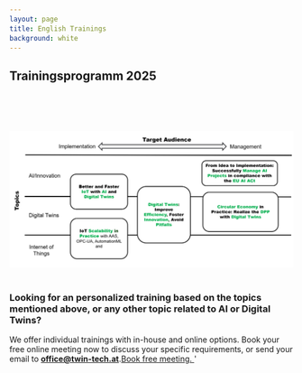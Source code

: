 ```yaml
---
layout: page
title: English Trainings
background: white
---
```


<div class="col-lg-12 text-center">
	<h2 class="section-heading text-uppercase">Trainingsprogramm 2025</h2>
<br/>
</div>

<div class="col-md-12">
        <br/><br/><br/>
        <img src="..\assets\img\workshops_eng.png" class="img-fluid" style="max-width: 100%;">
       </div>
<br/>




<div class="container">
<div class="row align-left">
        <h3>Looking for an personalized training based on the topics mentioned above, or any other topic related to AI or Digital Twins?</h3>
        <p>We offer individual trainings with in-house and online options. Book your free online meeting now to discuss your specific requirements, or send your email to <b><a href="mailto:office@twin-tech.at">office@twin-tech.at</a></b>.<a class="btn mt-4 btn-xl btn-dark align-self-left d-flex align-items-center" href="https://outlook.office.com/bookwithme/user/a3368793e5a549bca2d7f1589bd9873e%40twin-tech.at?anonymous&isanonymous=true"><i class="fa fa-solid fa-arrow-right pr-3"></i>Book free meeting. </a>'
        <br/><br/></p>
</div>

